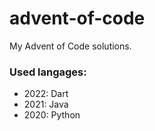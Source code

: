# advent-of-code
My Advent of Code solutions.

### Used langages:
- 2022: Dart
- 2021: Java
- 2020: Python
